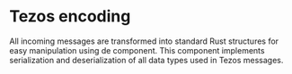 Tezos encoding
===========

All incoming messages are transformed into standard Rust structures for easy manipulation using de component. This component implements serialization and deserialization of all data types used in Tezos messages.